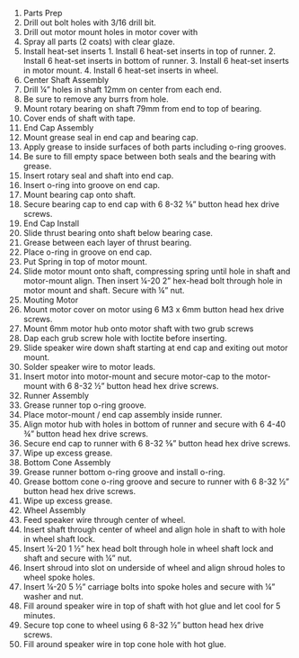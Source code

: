 1. Parts Prep
  1. Drill out bolt holes with 3/16 drill bit.
  2. Drill out motor mount holes in motor cover with 
  3. Spray all parts (2 coats) with clear glaze.
  4. Install heat-set inserts
    1. Install 6 heat-set inserts in top of runner.
    2. Install 6 heat-set inserts in bottom of runner.
    3. Install 6 heat-set inserts in motor mount.
    4. Install 6 heat-set inserts in wheel.
2. Center Shaft Assembly
  1. Drill ¼” holes in shaft 12mm on center from each end.
  2. Be sure to remove any burrs from hole.
  3. Mount rotary bearing on shaft 79mm from end to top of bearing.
  4. Cover ends of shaft with tape.
3. End Cap Assembly
  1. Mount grease seal in end cap and bearing cap.
  2. Apply grease to inside surfaces of both parts including o-ring grooves.
  3. Be sure to fill empty space between both seals and the bearing with grease.  
  4. Insert rotary seal and shaft into end cap. 
  5. Insert o-ring into groove on end cap.
  6. Mount bearing cap onto shaft.
  7. Secure bearing cap to end cap with 6 8-32 ⅝” button head hex drive screws.
4. End Cap Install
  1. Slide thrust bearing onto shaft below bearing case.
  2. Grease between each layer of thrust bearing.
  3. Place o-ring in groove on end cap.
  4. Put Spring in top of motor mount.
  5. Slide motor mount onto shaft, compressing spring until hole in shaft and motor-mount align.  Then insert ¼-20 2” hex-head bolt through hole in motor mount and shaft.  Secure with ¼” nut.  
5. Mouting Motor
  1. Mount motor cover on motor using 6 M3 x 6mm button head hex drive screws.
  2. Mount 6mm motor hub onto motor shaft with two grub screws
  3. Dap each grub screw hole with loctite before inserting.
  4. Slide speaker wire down shaft starting at end cap and exiting out motor mount.
  5. Solder speaker wire to motor leads.
  6. Insert motor into motor-mount and secure motor-cap to the motor-mount with 6 8-32 ½” button head hex drive screws.
6. Runner Assembly
  1. Grease runner top o-ring groove.
  2. Place motor-mount / end cap assembly inside runner.
  3. Align motor hub with holes in bottom of runner and secure with 6 4-40 ¾” button head hex drive screws.
  4. Secure end cap to runner with 6 8-32 ⅝” button head hex drive screws.
  5. Wipe up excess grease.
7. Bottom Cone Assembly
  1. Grease runner bottom o-ring groove and install o-ring.
  2. Grease bottom cone o-ring groove and secure to runner with 6 8-32 ½” button head hex drive screws.
  3. Wipe up excess grease. 
8. Wheel Assembly
  1. Feed speaker wire through center of wheel.
  2. Insert shaft through center of wheel and align hole in shaft to with hole in wheel shaft lock. 
  3. Insert ¼-20 1 ½” hex head bolt through hole in wheel shaft lock and shaft and secure with ¼” nut.
  4. Insert shroud into slot on underside of wheel and align shroud holes to wheel spoke holes.
  5. Insert ¼-20 5 ½” carriage bolts into spoke holes and secure with ¼” washer and nut.
  6. Fill around speaker wire in top of shaft with hot glue and let cool for 5 minutes.
  7. Secure top cone to wheel using 6 8-32 ½” button head hex drive screws.
  8. Fill around speaker wire in top cone hole with hot glue.
